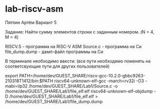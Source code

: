 # lab-riscv-asm
Пятлин Артём
Вариант 5

Задание:
Найти сумму элементов строки с заданным номером. (N = 4, M = 4)

RISCV.S - программа на RISC-V ASM
Source.c - программа на Си
file_dump.dump - дамп-файл программы на Си

В терминале необходимо ввести:
(все пути необходимо поменять на соответсвующие пути для других пользователей)

export PATH=/home/dev/GUEST_SHARE/riscv-gcc-10.2.0-gbbc9263-210318T1412/bin:$PATH
riscv64-unknown-elf-gcc -march=rv32i -O3 -mabi=ilp32 /home/dev/GUEST_SHARE/Lab1/Source.c -o /home/dev/GUEST_SHARE/Lab1/file_elf.elf
riscv64-unknown-elf-objdump -D /home/dev/GUEST_SHARE/Lab1/file_elf.elf > /home/dev/GUEST_SHARE/Lab1/file_dump.dump
